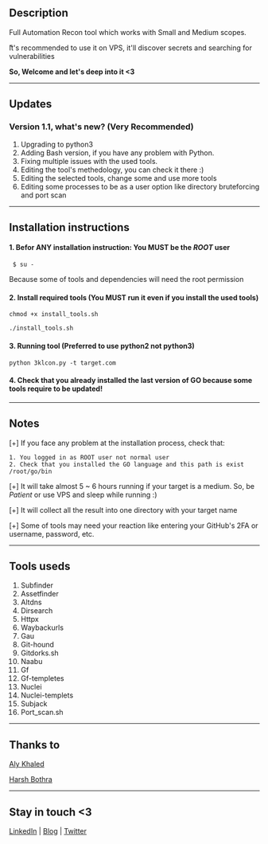 <!-- # 3klCon Project v1.0 -->

## Description
Full Automation Recon tool which works with Small and Medium scopes. 

ّIt's recommended to use it on VPS, it'll discover secrets and searching for vulnerabilities 

**So, Welcome and let's deep into it <3**

<!-- ![Welcome](Welcome.png) -->


----------------------------------------
## Updates 
### Version 1.1, what's new? (Very Recommended)
1. Upgrading to python3 
2. Adding Bash version, if you have any problem with Python. 
3. Fixing multiple issues with the used tools. 
4. Editing the tool's methedology, you can check it there :) 
5. Editing the selected tools, change some and use more tools 
6. Editing some processes to be as a user option like directory bruteforcing and port scan 

----------------------------------------
## Installation instructions

#### 1. Befor ANY installation instruction: You MUST be the _ROOT_ user
`  $ su - `

Because some of tools and dependencies will need the root permission


#### 2. Install required tools (You MUST run it even if you install the used tools) 

` chmod +x install_tools.sh `

` ./install_tools.sh ` 


#### 3. Running tool (Preferred to use python2 not python3)

` python 3klcon.py -t target.com ` 

#### 4. Check that you already installed the last version of GO because some tools require to be updated! 

----------------------------------------
## Notes
[+] If you face any problem at the installation process, check that: 
    
    1. You logged in as ROOT user not normal user 
    2. Check that you installed the GO language and this path is exist /root/go/bin  
  
[+] It will take almost 5 ~ 6 hours running if your target is a medium. So, be _Patient_ or use VPS and sleep while running :) 

[+] It will collect all the result into one directory with your target name 

[+] Some of tools may need your reaction like entering your GitHub's 2FA or username, password, etc.

----------------------------------------
## Tools useds
1. Subfinder
2. Assetfinder 
3. Altdns
4. Dirsearch
5. Httpx
6. Waybackurls
7. Gau
8. Git-hound
9. Gitdorks.sh
10. Naabu
11. Gf
12. Gf-templetes
13. Nuclei
14. Nuclei-templets
15. Subjack
16. Port_scan.sh

----------------------------------------
## Thanks to
[Aly Khaled](https://github.com/null-aly) 

[Harsh Bothra](https://github.com/harsh-bothra) 

----------------------------------------

## Stay in touch <3 
[LinkedIn](https://www.linkedin.com/in/eslam3kl/) | [Blog](https://eslam3kl.medium.com/)  |  [Twitter](https://twitter.com/eslam3kll)
